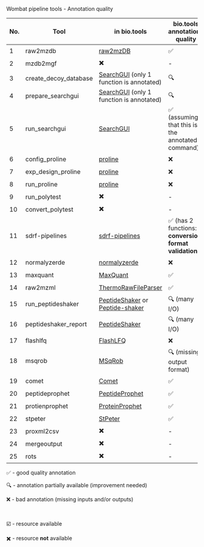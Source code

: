 Wombat pipeline tools - Annotation quality

| **No.** | **Tool** | **in bio.tools** | **bio.tools annotations quality** | **in bioconda** | **external source** |
| ------- | -------- | ---------------- | ------ | ---------- | ---------- | 
| 1 | raw2mzdb | [raw2mzDB](https://bio.tools/raw2mzdb) | :white_check_mark: | :heavy_multiplication_x: | - |
| 2 | mzdb2mgf | :heavy_multiplication_x: | - | :heavy_multiplication_x: | [link](https://github.com/mzdb/mzdb4s/releases/download/0.4.3/mzdbtools_0.4.3_linux_x64.zip) |
| 3 | create_decoy_database | [SearchGUI](https://bio.tools/SearchGUI) (only 1 function is annotated) | :mag: | :ballot_box_with_check: | - |
| 4 | prepare_searchgui | [SearchGUI](https://bio.tools/SearchGUI) (only 1 function is annotated) | :mag: | :ballot_box_with_check: | - |
| 5 | run_searchgui | [SearchGUI](https://bio.tools/SearchGUI) | :white_check_mark: (assuming that this is the annotated command) | :ballot_box_with_check: | - |
| 6 | config_proline | [proline](https://bio.tools/proline) | :x: | :heavy_multiplication_x: | [link](https://github.com/profiproteomics/proline-cli/releases/download/0.2.0-SNAPSHOT-2019-10-04/proline-cli-0.2.0-SNAPSHOT-bin.zip) |
| 7 | exp_design_proline | [proline](https://bio.tools/proline) | :x: | :heavy_multiplication_x: | [link](https://github.com/profiproteomics/proline-cli/releases/download/0.2.0-SNAPSHOT-2019-10-04/proline-cli-0.2.0-SNAPSHOT-bin.zip) |
| 8 | run_proline | [proline](https://bio.tools/proline) | :x: | :heavy_multiplication_x: | [link](https://github.com/profiproteomics/proline-cli/releases/download/0.2.0-SNAPSHOT-2019-10-04/proline-cli-0.2.0-SNAPSHOT-bin.zip) |
| 9 | run_polytest | :heavy_multiplication_x: | - | :ballot_box_with_check: | - |
| 10 | convert_polytest | :heavy_multiplication_x: | - | :ballot_box_with_check:? | - |
| 11 | sdrf-pipelines  | [sdrf-pipelines](https://bio.tools/sdrf-pipelines) | :white_check_mark: (has 2 functions: **conversion, format validation**) | :ballot_box_with_check: | - |
| 12 | normalyzerde | [normalyzerde](https://bio.tools/:heavy_multiplication_x:rmalyzerde) | :x: | :ballot_box_with_check: | - |
| 13 | maxquant | [MaxQuant](https://bio.tools/maxquant) | :white_check_mark: | :ballot_box_with_check: | - |
| 14 | raw2mzml | [ThermoRawFileParser](https://bio.tools/ThermoRawFileParser) | :white_check_mark: | :ballot_box_with_check: | - |
| 15 | run_peptideshaker | [PeptideShaker](https://bio.tools/peptideshaker) or [Peptide-shaker](https://bio.tools/peptide-shaker) | :mag: (many I/O) | :ballot_box_with_check: | - |
| 16 | peptideshaker_report |[PeptideShaker](https://bio.tools/peptideshaker) | :mag: (many I/O) | :ballot_box_with_check: | - |
| 17 | flashlfq | [FlashLFQ](https://bio.tools/flashlfq) | :x: | :ballot_box_with_check: | - |
| 18 | msqrob | [MSqRob](https://bio.tools/msqrob) | :mag: (missing output format) | :ballot_box_with_check: | - |
| 19 | comet | [Comet](https://bio.tools/comet) | :white_check_mark: | :ballot_box_with_check: | - |
| 20 | peptideprophet | [PeptideProphet](https://bio.tools/peptideprophet) | :white_check_mark: | :ballot_box_with_check: | In TPP |
| 21 | protienprophet | [ProteinProphet](https://bio.tools/proteinprophet) | :white_check_mark: | :ballot_box_with_check: | In TPP |
| 22 | stpeter | [StPeter](https://bio.tools/stpeter) | :white_check_mark: | :ballot_box_with_check: | In TPP |
| 23 | proxml2csv | :heavy_multiplication_x: | - |  :heavy_multiplication_x: | - |
| 24 | mergeoutput | :heavy_multiplication_x: | - |  :heavy_multiplication_x: | - |
| 25 | rots | :heavy_multiplication_x: | - |  :heavy_multiplication_x: | - |

:white_check_mark: - good quality annotation

:mag: - annotation partially available (improvement needed)

:x: - bad annotation (missing inputs and/or outputs)

<br/>

:ballot_box_with_check: - resource available

:heavy_multiplication_x: - resource **not** available
